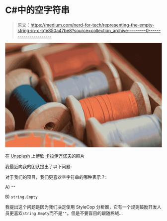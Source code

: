 # C#中的空字符串

> 原文：<https://medium.com/nerd-for-tech/representing-the-empty-string-in-c-b1e850a47be8?source=collection_archive---------0----------------------->

![](img/1ba22f76233ebf19a7f15155c1a46859.png)

在 [Unsplash](https://unsplash.com?utm_source=medium&utm_medium=referral) 上[博欣·卡拉伊万诺夫](https://unsplash.com/@bkaraivanov?utm_source=medium&utm_medium=referral)的照片

我最近向我的团队提出了以下问题:

对于我们的项目，我们更喜欢空字符串的哪种表示？:

A) `""`

B) `string.Empty`

我提出这个问题是因为我们决定使用 StyleCop 分析器，它有一个规则鼓励开发人员更喜欢`string.Empty`而不是`""`。但是不要盲目的跟随棉绒…